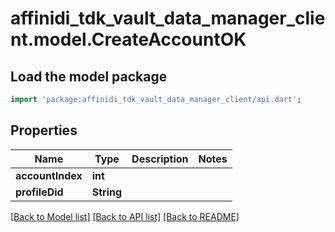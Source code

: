 # affinidi_tdk_vault_data_manager_client.model.CreateAccountOK

## Load the model package

```dart
import 'package:affinidi_tdk_vault_data_manager_client/api.dart';
```

## Properties

| Name             | Type       | Description | Notes |
| ---------------- | ---------- | ----------- | ----- |
| **accountIndex** | **int**    |             |
| **profileDid**   | **String** |             |

[[Back to Model list]](../README.md#documentation-for-models) [[Back to API list]](../README.md#documentation-for-api-endpoints) [[Back to README]](../README.md)
